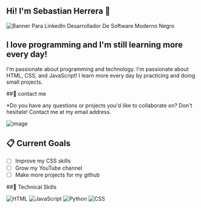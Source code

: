 ## Hi! I'm Sebastian Herrera 👋


![Banner Para LinkedIn Desarrollador De Software Moderno Negro](https://github.com/user-attachments/assets/98b50283-1709-4b49-b235-be36b046ef42)

## I love programming and I'm still learning more every day!

I'm passionate about programming and technology. I'm passionate about HTML, CSS, and JavaScript! I learn more every day by practicing and doing small projects.


##📩 contact me

*Do you have any questions or projects you'd like to collaborate on? Don't hesitate! Contact me at my email address.

![image]({BadgeURLHere})

## 📋 Current Goals

- [ ] Improve my CSS skills
- [ ] Grow my YouTube channel
- [ ] Make more projects for my github

##💼 Technical Skills

![HTML]({[BadgeURLHere](https://img.shields.io/badge/HTML5-E34F26?style=for-the-badge&logo=html5&logoColor=white)}) ![JavaScript]({[BadgeURLHere](https://img.shields.io/badge/JavaScript-323330?style=for-the-badge&logo=javascript&logoColor=F7DF1E)}) ![Python]({[BadgeURLHere](https://img.shields.io/badge/Python-FFD43B?style=for-the-badge&logo=python&logoColor=blue)}) ![CSS]({[BadgeURLHere](https://img.shields.io/badge/CSS3-1572B6?style=for-the-badge&logo=css3&logoColor=white)})
